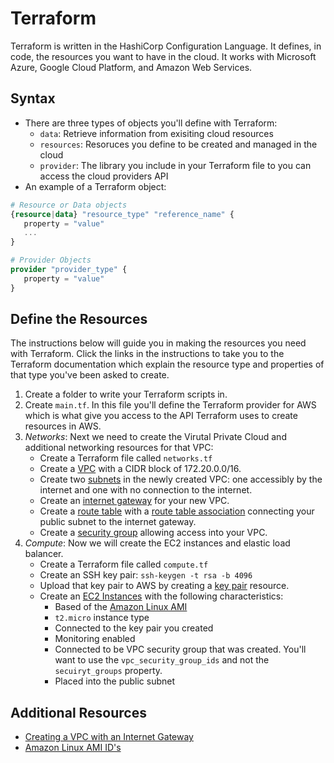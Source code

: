 # Terraform

Terraform is written in the HashiCorp Configuration Language. It defines, in code, the resources you want to have in the cloud. It works with Microsoft Azure, Google Cloud Platform, and Amazon Web Services.

## Syntax

- There are three types of objects you'll define with Terraform:
   - `data`: Retrieve information from exisiting cloud resources
   - `resources`: Resoruces you define to be created and managed in the cloud
   - `provider`: The library you include in your Terraform file to you can access the cloud providers API
- An example of a Terraform object:

```terraform
# Resource or Data objects
{resource|data} "resource_type" "reference_name" {
   property = "value"
   ...
}

# Provider Objects
provider "provider_type" {
   property = "value"
}
```

## Define the Resources

The instructions below will guide you in making the resources you need with Terraform. Click the links in the instructions to take you to the Terraform documentation which explain the resource type and properties of that type you've been asked to create.

1. Create a folder to write your Terraform scripts in.
2. Create `main.tf`. In this file you'll define the Terraform provider for AWS which is what give you access to the API Terraform uses to create resources in AWS.
3. *Networks*: Next we need to create the Virutal Private Cloud and additional networking resources for that VPC:
   - Create a Terraform file called `networks.tf`
   - Create a [VPC](https://www.terraform.io/docs/providers/aws/r/vpc.html) with a CIDR block of 172.20.0.0/16.
   - Create two [subnets](https://www.terraform.io/docs/providers/aws/r/vpc.html) in the newly created VPC: one accessibly by the internet and one with no connection to the internet.
   - Create an [internet gateway](https://www.terraform.io/docs/providers/aws/r/internet_gateway.html) for your new VPC.
   - Create a [route table](https://www.terraform.io/docs/providers/aws/r/route_table.html) with a [route table association](https://www.terraform.io/docs/providers/aws/r/route_table_association.html) connecting your public subnet to the internet gateway.
   - Create a [security group](https://www.terraform.io/docs/providers/aws/r/security_group.html) allowing access into your VPC.
4. *Compute*: Now we will create the EC2 instances and elastic load balancer.
   - Create a Terraform file called `compute.tf`
   - Create an SSH key pair: `ssh-keygen -t rsa -b 4096`
   - Upload that key pair to AWS by creating a [key pair](https://www.terraform.io/docs/providers/aws/r/key_pair.html) resource.
   - Create an [EC2 Instances](https://www.terraform.io/docs/providers/aws/r/instance.html) with the following characteristics:
      - Based of the [Amazon Linux AMI](https://aws.amazon.com/amazon-linux-ami/)
      - `t2.micro` instance type
      - Connected to the key pair you created
      - Monitoring enabled
      - Connected to be VPC security group that was created. You'll want to use the `vpc_security_group_ids` and not the `secuiryt_groups` property.
      - Placed into the public subnet


## Additional Resources

- [Creating a VPC with an Internet Gateway](https://docs.aws.amazon.com/vpc/latest/userguide/VPC_Internet_Gateway.html)
- [Amazon Linux AMI ID's](https://aws.amazon.com/amazon-linux-ami/)